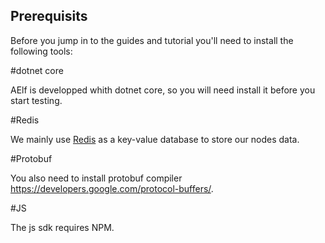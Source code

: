 
## Prerequisits 

Before you jump in to the guides and tutorial you'll need to install the following tools:

#dotnet core 

AElf is developped whith dotnet core, so you will need install it before you start testing.

#Redis

We mainly use [Redis](https://redis.io/) as a key-value database to store our nodes data.

#Protobuf

You also need to install protobuf compiler https://developers.google.com/protocol-buffers/.

#JS 

The js sdk requires NPM.